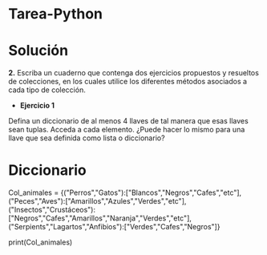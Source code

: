 # Tarea-Python
# Solución
**2.** Escriba un cuaderno que contenga dos ejercicios propuestos y resueltos de colecciones, en los cuales utilice los diferentes métodos asociados a cada tipo de colección.
* **Ejercicio 1**

Defina un diccionario de al menos 4 llaves de tal manera que esas llaves sean tuplas. Acceda a cada elemento. ¿Puede hacer lo mismo para una llave que sea definida como lista o diccionario?
# Diccionario


Col_animales = {("Perros","Gatos"):["Blancos","Negros","Cafes","etc"],
                ("Peces","Aves"):["Amarillos","Azules","Verdes","etc"],
                ("Insectos","Crustáceos"):["Negros","Cafes","Amarillos","Naranja","Verdes","etc"],
                ("Serpients","Lagartos","Anfibios"):["Verdes","Cafes","Negros"]}

print(Col_animales)

